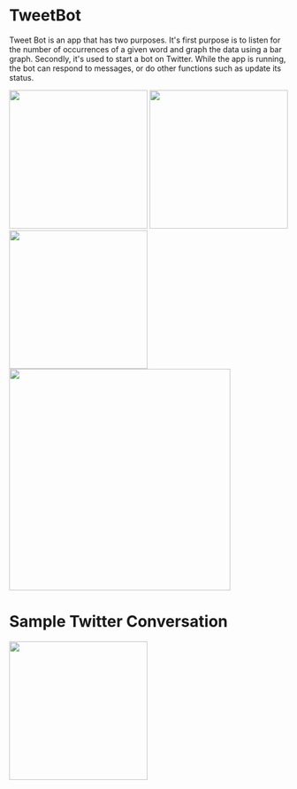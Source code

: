 # TweetBot
Tweet Bot is an app that has two purposes. It's first purpose is to listen for the number of occurrences of a given word and graph the data
using a bar graph. Secondly, it's used to start a bot on Twitter. While the app is running, the bot can respond to messages, or do other
functions such as update its status.

<img src="https://user-images.githubusercontent.com/7400747/36080634-b76e57c4-0f60-11e8-8da1-2e9bdc03846d.png" width="250"> <img src="https://user-images.githubusercontent.com/7400747/36080650-e0535112-0f60-11e8-9e10-a5031d963098.png" width="250"> <img src="https://user-images.githubusercontent.com/7400747/36080648-dd5256c0-0f60-11e8-8c78-9f39a292e830.png" width="250"> 
<img src="https://user-images.githubusercontent.com/7400747/36080652-e1cd0e16-0f60-11e8-914e-b3f2e2be3aab.png" height="400">

# Sample Twitter Conversation
<img src="https://user-images.githubusercontent.com/7400747/36080683-99858286-0f61-11e8-8892-94e6339eb9f8.jpg" width="250">

